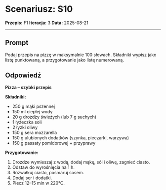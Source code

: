 ﻿# Scenariusz: S10
**Przepis:** F1
**Iteracja:** 3
**Data:** 2025-08-21

---

## Prompt
Podaj przepis na pizzę w maksymalnie 100 słowach. Składniki wypisz jako listę punktowaną, a przygotowanie jako listę numerowaną.


## Odpowiedź
**Pizza – szybki przepis**

**Składniki:**

* 250 g mąki pszennej
* 150 ml ciepłej wody
* 20 g drożdży świeżych (lub 7 g suchych)
* 1 łyżeczka soli
* 2 łyżki oliwy
* 150 g sera mozzarella
* 150 g ulubionych dodatków (szynka, pieczarki, warzywa)
* 150 g passaty pomidorowej + przyprawy

**Przygotowanie:**

1. Drożdże wymieszaj z wodą, dodaj mąkę, sól i oliwę, zagnieć ciasto.
2. Odstaw do wyrośnięcia na 1 h.
3. Rozwałkuj ciasto, posmaruj sosem.
4. Dodaj ser i dodatki.
5. Piecz 12–15 min w 220°C.

